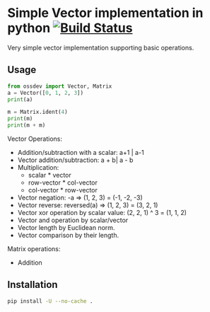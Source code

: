 # Simple Vector implementation in python [![Build Status](https://travis-ci.com/Ydeu/open-source-development-course-hw02-1.svg?branch=master)](https://travis-ci.com/Ydeu/open-source-development-course-hw02-1)

Very simple vector implementation supporting basic operations.

## Usage

```python
from ossdev import Vector, Matrix
a = Vector([0, 1, 2, 3])
print(a)

m = Matrix.ident(4)
print(m)
print(m + m)
```

Vector Operations:
- Addition/subtraction with a scalar: a+1 | a-1
- Vector addition/subtraction: a + b| a - b
- Multiplication:
  - scalar * vector
  - row-vector * col-vector
  - col-vector * row-vector
- Vector negation: -a => (1, 2, 3) = (-1, -2, -3)
- Vector reverse: reversed(a) => (1, 2, 3) = (3, 2, 1)
- Vector xor operation by scalar value: (2, 2, 1) ^ 3 = (1, 1, 2)
- Vector and operation by scalar/vector
- Vector length by Euclidean norm.
- Vector comparison by their length.

Matrix operations:
- Addition

## Installation

```bash
pip install -U --no-cache . 
```
